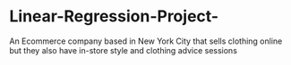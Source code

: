 # Linear-Regression-Project-
An Ecommerce company based in New York City that sells clothing online but they also have in-store style and clothing advice sessions
